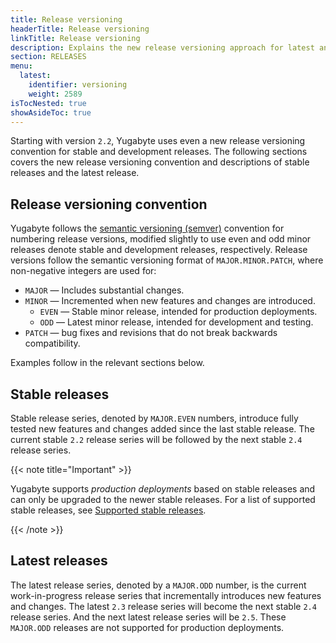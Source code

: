 ```yaml
---
title: Release versioning
headerTitle: Release versioning
linkTitle: Release versioning
description: Explains the new release versioning approach for latest and stable releases.
section: RELEASES
menu:
  latest:
    identifier: versioning
    weight: 2589
isTocNested: true
showAsideToc: true
---
```


Starting with version `2.2`, Yugabyte uses even a new release versioning convention for stable and development releases. The following sections covers the new release versioning convention and descriptions of stable releases and the latest release.

## Release versioning convention

Yugabyte follows the [semantic versioning (semver)](https://semver.org) convention for numbering release versions, modified slightly to use even and odd minor releases denote stable and development releases, respectively. Release versions follow the semantic versioning format of `MAJOR.MINOR.PATCH`, where non-negative integers are used for:

- `MAJOR` — Includes substantial changes.
- `MINOR` — Incremented when new features and changes are introduced.
  - `EVEN` — Stable minor release, intended for production deployments.
  - `ODD` — Latest minor release, intended for development and testing.
- `PATCH` — bug fixes and revisions that do not break backwards compatibility.

Examples follow in the relevant sections below.

## Stable releases

Stable release series, denoted by `MAJOR.EVEN` numbers, introduce fully tested new features and changes added since the last stable release. The current stable `2.2` release series will be followed by the next stable `2.4` release series.

{{< note title="Important" >}}

Yugabyte supports *production deployments* based on stable releases and can only be upgraded to the newer stable releases. For a list of supported stable releases, see [Supported stable releases](../releases-overview/#supported-stable-releases).

{{< /note >}}

## Latest releases

The latest release series, denoted by a `MAJOR.ODD` number, is the current work-in-progress release series that incrementally introduces new features and changes. The latest `2.3` release series will become the next stable `2.4` release series. And the next latest release series will be `2.5`. These `MAJOR.ODD` releases are not supported for production deployments.
